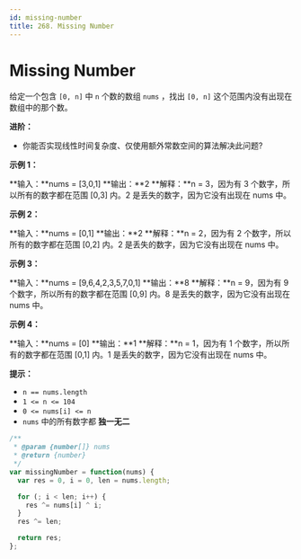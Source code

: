 ```yaml
---
id: missing-number
title: 268. Missing Number
---
```


# Missing Number

给定一个包含 `[0, n]` 中 `n` 个数的数组 `nums` ，找出 `[0, n]` 这个范围内没有出现在数组中的那个数。



**进阶：**

-   你能否实现线性时间复杂度、仅使用额外常数空间的算法解决此问题?



**示例 1：**

**输入：**nums = \[3,0,1] **输出：**2 **解释：**n = 3，因为有 3 个数字，所以所有的数字都在范围 \[0,3] 内。2 是丢失的数字，因为它没有出现在 nums 中。

**示例 2：**

**输入：**nums = \[0,1] **输出：**2 **解释：**n = 2，因为有 2 个数字，所以所有的数字都在范围 \[0,2] 内。2 是丢失的数字，因为它没有出现在 nums 中。

**示例 3：**

**输入：**nums = \[9,6,4,2,3,5,7,0,1] **输出：**8 **解释：**n = 9，因为有 9 个数字，所以所有的数字都在范围 \[0,9] 内。8 是丢失的数字，因为它没有出现在 nums 中。

**示例 4：**

**输入：**nums = \[0] **输出：**1 **解释：**n = 1，因为有 1 个数字，所以所有的数字都在范围 \[0,1] 内。1 是丢失的数字，因为它没有出现在 nums 中。



**提示：**

-   `n == nums.length`
-   `1 <= n <= 104`
-   `0 <= nums[i] <= n`
-   `nums` 中的所有数字都 **独一无二**



```javascript
/**
 * @param {number[]} nums
 * @return {number}
 */
var missingNumber = function(nums) {
  var res = 0, i = 0, len = nums.length;

  for (; i < len; i++) {
    res ^= nums[i] ^ i;
  }
  res ^= len;

  return res;
};
```